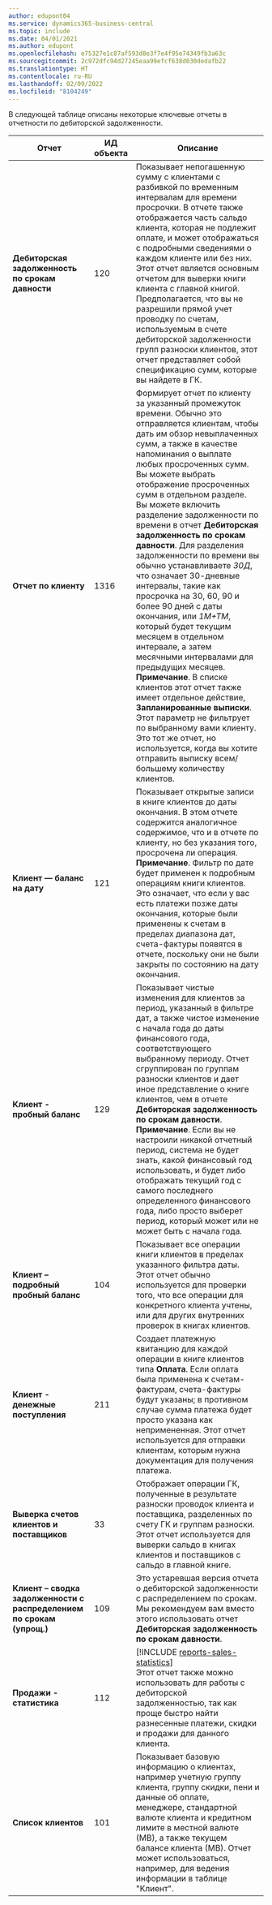 ```yaml
---
author: edupont04
ms.service: dynamics365-business-central
ms.topic: include
ms.date: 04/01/2021
ms.author: edupont
ms.openlocfilehash: e75327e1c87af593d8e3f7e4f95e74349fb3a63c
ms.sourcegitcommit: 2c972dfc94d27245eaa99efcf638d030dedafb22
ms.translationtype: HT
ms.contentlocale: ru-RU
ms.lasthandoff: 02/09/2022
ms.locfileid: "8104249"
---
```

В следующей таблице описаны некоторые ключевые отчеты в отчетности по дебиторской задолженности.

| Отчет | ИД объекта | Описание |
|--|--|--|
| **Дебиторская задолженность по срокам давности** | 120 | Показывает непогашенную сумму с клиентами с разбивкой по временным интервалам для времени просрочки. В отчете также отображается часть сальдо клиента, которая не подлежит оплате, и может отображаться с подробными сведениями о каждом клиенте или без них. Этот отчет является основным отчетом для выверки книги клиента с главной книгой. Предполагается, что вы не разрешили прямой учет проводку по счетам, используемым в счете дебиторской задолженности групп разноски клиентов, этот отчет представляет собой спецификацию сумм, которые вы найдете в ГК. |
| **Отчет по клиенту** | 1316 | Формирует отчет по клиенту за указанный промежуток времени. Обычно это отправляется клиентам, чтобы дать им обзор невыплаченных сумм, а также в качестве напоминания о выплате любых просроченных сумм. Вы можете выбрать отображение просроченных сумм в отдельном разделе. Вы можете включить разделение задолженности по времени в отчет **Дебиторская задолженность по срокам давности**. Для разделения задолженности по времени вы обычно устанавливаете *30Д*, что означает 30-дневные интервалы, такие как просрочка на 30, 60, 90 и более 90 дней с даты окончания, или *1М+ТМ*, который будет текущим месяцем в отдельном интервале, а затем месячными интервалами для предыдущих месяцев. **Примечание**. В списке клиентов этот отчет также имеет отдельное действие, **Запланированные выписки**. Этот параметр не фильтрует по выбранному вами клиенту. Это тот же отчет, но используется, когда вы хотите отправить выписку всем/большему количеству клиентов. |
| **Клиент — баланс на дату** | 121 | Показывает открытые записи в книге клиентов до даты окончания. В этом отчете содержится аналогичное содержимое, что и в отчете по клиенту, но без указания того, просрочена ли операция. **Примечание**. Фильтр по дате будет применен к подробным операциям книги клиентов. Это означает, что если у вас есть платежи позже даты окончания, которые были применены к счетам в пределах диапазона дат, счета-фактуры появятся в отчете, поскольку они не были закрыты по состоянию на дату окончания. |
| **Клиент - пробный баланс** | 129 | Показывает чистые изменения для клиентов за период, указанный в фильтре дат, а также чистое изменение с начала года до даты финансового года, соответствующего выбранному периоду. Отчет сгруппирован по группам разноски клиентов и дает иное представление о книге клиентов, чем в отчете **Дебиторская задолженность по срокам давности**. **Примечание**. Если вы не настроили никакой отчетный период, система не будет знать, какой финансовый год использовать, и будет либо отображать текущий год с самого последнего определенного финансового года, либо просто выберет период, который может или не может быть с начала года.|
| **Клиент – подробный пробный баланс** | 104 | Показывает все операции книги клиентов в пределах указанного фильтра даты. Этот отчет обычно используется для проверки того, что все операции для конкретного клиента учтены, или для других внутренних проверок в книгах клиентов. |
| **Клиент - денежные поступления** | 211 | Создает платежную квитанцию для каждой операции в книге клиентов типа **Оплата**. Если оплата была применена к счетам-фактурам, счета-фактуры будут указаны; в противном случае сумма платежа будет просто указана как непримененная. Этот отчет используется для отправки клиентам, которым нужна документация для получения платежа.|
| **Выверка счетов клиентов и поставщиков** | 33 |Отображает операции ГК, полученные в результате разноски проводок клиента и поставщика, разделенных по счету ГК и группам разноски. Этот отчет используется для выверки сальдо в книгах клиентов и поставщиков с сальдо в главной книге. |
| **Клиент – сводка задолженности с распределением по срокам (упрощ.)**| 109 |Это устаревшая версия отчета о дебиторской задолженности с распределением по срокам. Мы рекомендуем вам вместо этого использовать отчет **Дебиторская задолженность по срокам давности**. |
| **Продажи - статистика** |112  |[!INCLUDE [reports-sales-statistics](reports-sales-statistics.md)]<br>Этот отчет также можно использовать для работы с дебиторской задолженностью, так как проще быстро найти разнесенные платежи, скидки и продажи для данного клиента.|
|**Список клиентов**|101| Показывает базовую информацию о клиентах, например учетную группу клиента, группу скидки, пени и данные об оплате, менеджере, стандартной валюте клиента и кредитном лимите в местной валюте (МВ), а также текущем балансе клиента (МВ). Отчет может использоваться, например, для ведения информации в таблице "Клиент".|

